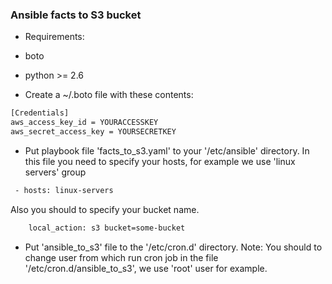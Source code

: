 ### Ansible facts to S3 bucket
- Requirements:
 - boto
 - python >= 2.6

- Create a ~/.boto file with these contents:
```sh
[Credentials]
aws_access_key_id = YOURACCESSKEY
aws_secret_access_key = YOURSECRETKEY
```

- Put playbook file 'facts_to_s3.yaml' to your '/etc/ansible' directory.
In this file you need to specify your hosts, for example we use 'linux servers' group
```sh
 - hosts: linux-servers
```
Also you should to specify your bucket name.
```sh
    local_action: s3 bucket=some-bucket
```

- Put 'ansible_to_s3' file to the '/etc/cron.d' directory.
Note: You should to change user from which run cron job in the file '/etc/cron.d/ansible_to_s3', we use 'root' user for example.
